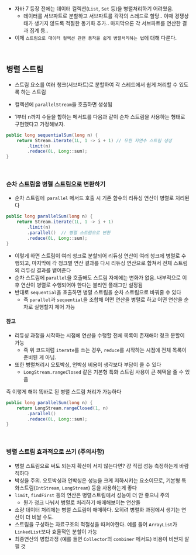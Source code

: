 - 자바 7 등장 전에는 데이터 컬렉션(`List`, `Set` 등)을 병렬처리하기 어려웠음.
  - 데이터를 서브파트로 분할하고 서브파트를 각각의 스레드로 할당.. 이때 경쟁상태가 생기지 않도록 적절한 동기화 추가.. 마지막으론 각 서브파트를 연산한 결과 집계 등..
- 이제 `스트림으로 대이터 컬렉션 관련 동작을 쉽게 병렬처리하는 법`에 대해 다룬다.  

<br>  

## 병렬 스트림
- 스트림 요소를 여러 청크(서브파트)로 분할하여 각 스레드에서 쉽게 처리할 수 있도록 하는 스트림
- 컬렉션에 `parallelStream`을 호출하면 생성됨

- 1부터 n까지 수들을 합하는 메서드를 다음과 같이 순차 스트림을 사용하는 형태로 구현했다고 가정해보자.
```java
public long sequentialSum(long n) {
    return Stream.iterate(1L, 1 -> i + 1) // 무한 자연수 스트림 생성
        .limit(n)
        .reduce(0L, Long::sum);
}
```

<br>  

### 순차 스트림을 병렬 스트림으로 변환하기
- 순차 스트림에` parallel` 메서드 호출 시 기존 함수의 리듀싱 연산이 병렬로 처리된다
```java
public long parallelSum(long n) {
    return Stream.iterate(1L, 1 -> i + 1) 
        .limit(n)
        .parallel()  // 병렬 스트림으로 변환
        .reduce(0L, Long::sum);
}
```

- 이렇게 하면 스트림이 여러 청크로 분할되어 리듀싱 연산이 여러 청크에 병렬로 수행되고, 마지막에 각 청크별 연산 결과를 다시 리듀싱 연산으로 합쳐서 전체 스트림의 리듀싱 결과를 뱉어준다
- 순차 스트림에 `parallel`을 호출해도 스트림 자체에는 변화가 없음. 내부적으로 이후 연산이 병렬로 수행되어야 한다는 불리언 플래그만 설정됨
- 반대로 `sequential`을 호출하면 병렬 스트림을 순차 스트림으로 바꿔줄 수 있다
  - 즉 `parallel`과 `sequential`을 조합해 어떤 연산을 병렬로 하고 어떤 연산을 순차로 실행할지 제어 가능

#### 참고
- 리듀싱 과정을 시작하는 시점에 연산을 수행할 전체 목록이 존재해야 청크 분할이 가능
  - 즉 위 코드처럼 `iterate`를 쓰는 경우, `reduce`를 시작하는 시점에 전체 목록이 준비된 게 아님.
- 또한 병렬처리시 오토박싱, 언박싱 비용이 생각보다 부담이 클 수 있다
  - `LongStream.rangeClosed` 같은 기본형 특화 스트림 사용이 큰 혜택을 줄 수 있음

즉 이렇게 해야 똑바로 된 병렬 스트림 처리가 가능하다  
```java
public long parallelSum(long n) {
    return LongStream.rangeClosed(1, n)
        .parallel()
        .reduce(0L, Long::sum);
}
```

<br>  

### 병렬 스트림 효과적으로 쓰기 (주의사항)
- 병렬 스트림으로 써도 되는지 확신이 서지 않는다면? 걍 직접 성능 측정하는게 바람직하다
- 박싱을 주의. 오토박싱과 언박싱은 성능을 크게 저하시키는 요소이므로, 기본형 특화스트림(`IntStream`, `LongStream`) 등을 사용하는게 좋다
- `limit`, `findFirst` 등의 연산은 병렬스트림에서 성능이 더 안 좋으니 주의
  - 뭔가 청크 나눠서 병렬로 처리하기 애매해보이는 연산들
- 소량 데이터 처리에는 병렬 스트림이 애매하다. 오히려 병렬화 과정에서 생기는 연산이 더 비쌀 수도.
- 스트림을 구성하는 자료구조의 적절성을 따져야한다. 예를 들어 `ArrayList`가 `LinkedList`보다 효율적인 분할이 가능
- 최종연산의 병합과정 (예를 들면 `Collector`의 `combiner` 메서드) 비용이 비싼지 살필 것

